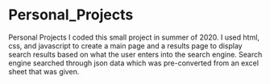 # Personal_Projects
Personal Projects
I coded this small project in summer of 2020. I used html, css, and javascript to create a main page and a results page to display search results based on what the user enters into the search engine. Search engine searched through json data which was pre-converted from an excel sheet that was given.
